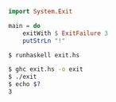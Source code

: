 ```haskell
import System.Exit

main = do 
    exitWith $ ExitFailure 3
    putStrLn "!"
```

```bash
$ runhaskell exit.hs

$ ghc exit.hs -o exit
$ ./exit
$ echo $?
3
```
